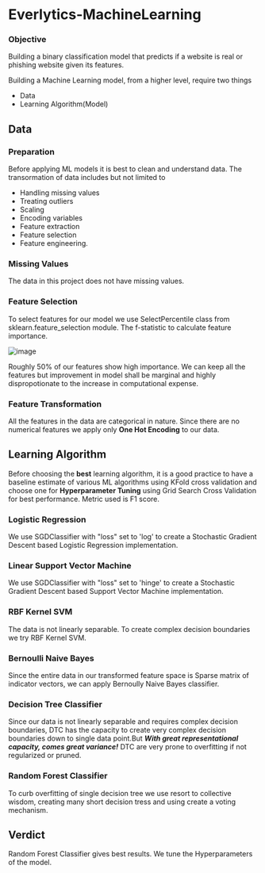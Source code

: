 # Everlytics-MachineLearning

### Objective
Building a binary classification model that predicts if a website is real or phishing website given its features.

Building a Machine Learning model, from a higher level, require two things
   * Data
   * Learning Algorithm(Model)

## Data
### Preparation
Before applying ML models it is best to clean and understand data.
The transormation of data includes but not limited to
* Handling missing values
* Treating outliers
* Scaling 
* Encoding variables
* Feature extraction 
* Feature selection 
* Feature engineering.

### Missing Values
The data in this project does not have missing values.

### Feature Selection 
To select features for our model we use SelectPercentile class from sklearn.feature_selection module.
The f-statistic to calculate feature importance. 

![image](https://user-images.githubusercontent.com/51299040/175803176-fb21ca59-3801-463f-9abc-9713e4003f58.png)

Roughly 50% of our features show high importance. We can keep all the features but improvement in model shall be marginal and highly dispropotionate to the increase in computational expense.

### Feature Transformation
 All the features in the data are categorical in nature. Since there are no numerical features we apply only
**One Hot Encoding** to our data.

## Learning Algorithm
Before choosing the **best** learning algorithm, it is a good practice to have a baseline estimate of various ML algorithms using KFold cross validation and choose one 
for **Hyperparameter Tuning** using Grid Search Cross Validation for best performance. Metric used is F1 score.

### Logistic Regression
We use SGDClassifier with "loss" set to 'log' to create a Stochastic Gradient Descent based Logistic Regression implementation.

### Linear Support Vector Machine
We use SGDClassifier with "loss" set to 'hinge' to create a Stochastic Gradient Descent based Support Vector Machine implementation.

### RBF Kernel SVM
The data is not linearly separable. To create complex decision boundaries we try RBF Kernel SVM.

### Bernoulli Naive Bayes
Since the entire data in our transformed feature space is Sparse matrix of indicator vectors, we can apply Bernoully Naive Bayes classifier.

### Decision Tree Classifier
Since our data is not linearly separable and requires complex decision boundaries, DTC has the capacity to create very complex decision boundaries down to single data point.But ***With great representational capacity, comes great variance!*** DTC are very prone to overfitting if not regularized or pruned.

### Random Forest Classifier
To curb overfitting of single decision tree we use resort to collective wisdom, creating many short decision tress and using create a voting mechanism.

## Verdict
Random Forest Classifier gives best results. We tune the Hyperparameters of the model.
